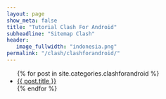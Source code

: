 ```yaml
---
layout: page
show_meta: false
title: "Tutorial Clash For Android"
subheadline: "Sitemap Clash"
header:
   image_fullwidth: "indonesia.png"
permalink: "/clash/clashforandroid/"
---
```

<ul>
    {% for post in site.categories.clashforandroid %}
    <li><a href="{{ site.url }}{{ site.baseurl }}{{ post.url }}">{{ post.title }}</a></li>
    {% endfor %}
</ul>